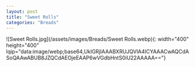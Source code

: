 ```yaml
---
layout: post
title: "Sweet Rolls"
categories: "Breads"
---
```

![Sweet Rolls.jpg](/assets/images/Breads/Sweet Rolls.webp){: width="400" height="400" lqip="data:image/webp;base64,UklGRjIAAABXRUJQVlA4ICYAAACwAQCdASoQAAwABUB8JZQCdAEOjeEAAP6wVGdbHntS0iU22AAAAA=="}

